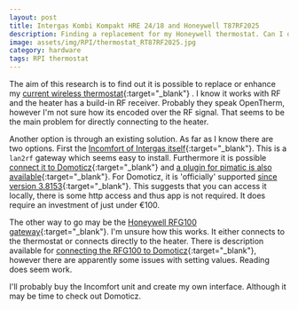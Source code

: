 ```yaml
---
layout: post
title: Intergas Kombi Kompakt HRE 24/18 and Honeywell T87RF2025
description: Finding a replacement for my Honeywell thermostat. Can I do it myself?
image: assets/img/RPI/thermostat_RT87RF2025.jpg
category: hardware
tags: RPI thermostat
---
```

The aim of this research is to find out it is possible to replace or enhance my [current wireless thermostat][honeywell-T87RF2025]{:target="_blank"}
. I know it works with RF and the heater has a build-in RF receiver. Probably they speak OpenTherm, however I'm not sure how its encoded over the RF signal. That seems to be the main problem for directly connecting to the heater. 

Another option is through an existing solution. As far as I know there are two options. First the [Incomfort of Intergas itself][incomfort]{:target="_blank"}. This is a `lan2rf` gateway which seems easy to install. Furthermore it is possible [connect it to Domoticz][incomfort-domoticz]{:target="_blank"} and [a plugin for pimatic is also available][incomfort-pimatic]{:target="_blank"}. For Domoticz, it is 'officially' supported [since version 3.8153][domoticz-releasenotes]{:target="_blank"}. This suggests that you can access it locally, there is some http access and thus app is not required. It does require an investment of just under €100. 

The other way to go may be the [Honeywell RFG100 gateway][honeywell-rfg100]{:target="_blank"}. I'm unsure how this works. It either connects to the thermostat or connects directly to the heater. There is description available for [connecting the RFG100 to Domoticz][ffg100-domoticz]{:target="_blank"}, however there are apparently some issues with setting values. Reading does seem work.

I'll probably buy the Incomfort unit and create my own interface. Although it may be time to check out Domoticz.


[incomfort]: http://www.intergas-verwarming.nl/consument/product/incomfort-2/
[incomfort-domoticz]: https://www.domoticz.com/forum/viewtopic.php?t=7745
[incomfort-pimatic]: https://pimatic.org/plugins/pimatic-intergasincomfort/
[honeywell-rfg100]: www.honeywelluk.com/Documents/Full-Specification/pdf/RFG100.pdf
[ffg100-domoticz]: https://www.domoticz.com/wiki/Evohome
[honeywell-T87RF2025]: https://products.ecc.emea.honeywell.com/europe/pdf/t87-y87-en0h8598-uk07r0516.pdf
[domoticz-releasenotes]: https://www.domoticz.com/forum/viewtopic.php?f=3&t=18597#p143437

